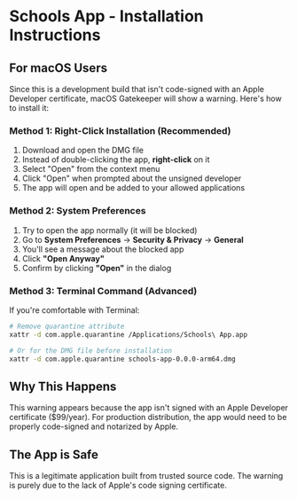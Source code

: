 # Schools App - Installation Instructions

## For macOS Users

Since this is a development build that isn't code-signed with an Apple Developer certificate, macOS Gatekeeper will show a warning. Here's how to install it:

### Method 1: Right-Click Installation (Recommended)
1. Download and open the DMG file
2. Instead of double-clicking the app, **right-click** on it
3. Select "Open" from the context menu
4. Click "Open" when prompted about the unsigned developer
5. The app will open and be added to your allowed applications

### Method 2: System Preferences
1. Try to open the app normally (it will be blocked)
2. Go to **System Preferences** → **Security & Privacy** → **General**
3. You'll see a message about the blocked app
4. Click **"Open Anyway"**
5. Confirm by clicking **"Open"** in the dialog

### Method 3: Terminal Command (Advanced)
If you're comfortable with Terminal:
```bash
# Remove quarantine attribute
xattr -d com.apple.quarantine /Applications/Schools\ App.app

# Or for the DMG file before installation
xattr -d com.apple.quarantine schools-app-0.0.0-arm64.dmg
```

## Why This Happens
This warning appears because the app isn't signed with an Apple Developer certificate ($99/year). For production distribution, the app would need to be properly code-signed and notarized by Apple.

## The App is Safe
This is a legitimate application built from trusted source code. The warning is purely due to the lack of Apple's code signing certificate.
